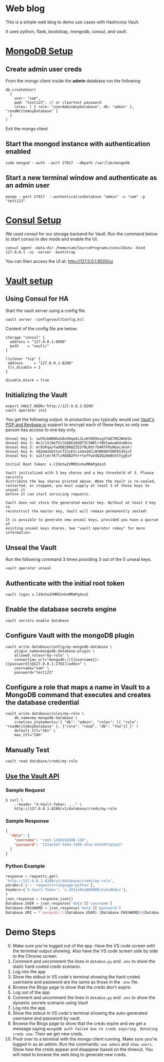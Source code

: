 Web blog
========

This is a simple web blog to demo use cases with Hashicorp Vault.

It uses python, flask, bootstrap, mongodb, consul, and vault.

# [MongoDB Setup](https://docs.mongodb.com/manual/tutorial/enable-authentication/)

## Create admin user creds
From the mongo client inside the __admin__ database run the following:
```shell
db.createUser(
  {
    user: "sam",
    pwd: "test123", // or cleartext password
    roles: [ { role: "userAdminAnyDatabase", db: "admin" }, "readWriteAnyDatabase" ]
  }
)
```
Exit the mongo client
## Start the mongod instance with authentication enabled
```shell
sudo mongod --auth --port 27017 --dbpath /var/lib/mongodb
```

## Start a new terminal window and authenticate as an admin user
```shell
mongo --port 27017  --authenticationDatabase "admin" -u "sam" -p "test123"
```

# [Consul Setup](https://learn.hashicorp.com/consul/getting-started/agent)

We used consul for our storage backend for Vault. Run the command below to start consul in dev mode and enable the UI.
```shell
consul agent -data-dir /home/sam/SourcePrograms/consulData -bind 127.0.0.1 -ui -server -bootstrap
```

You can then access the UI at:
http://127.0.0.1:8500/ui

# [Vault setup](https://www.vaultproject.io/docs/secrets/databases/mongodb.html)

## Using Consul for HA
Start the vault server using a config file. 
```shell
vault server -config=vaultConfig.hcl
```
Content of the config file are below:
```shell
storage "consul" {
  address = "127.0.0.1:8500"
  path    = "vault/"
}

listener "tcp" {
 address     = "127.0.0.1:8200"
 tls_disable = 1
}

disable_mlock = true
```
## Initializing the Vault

```shell
export VAULT_ADDR='http://127.0.0.1:8200'
vault operator init
```
You get the following output. In production you typically would use [Vault's PGP and Keybase.io](https://www.vaultproject.io/docs/concepts/pgp-gpg-keybase.html) support to encrypt each of these keys so only one person has access to one key only.
```
Unseal Key 1: swYDskW6NXaSAnS9qw9i3LoHtKD9osgSYmElMZ2WnKZx
Unseal Key 2: WvJ/iXj0eTVilG8Ah2Qd8TIC5W0lrtNVIwmumkUs86rw
Unseal Key 3: mrXUPqw/FwODBZ0RBZIESTNLKOr7b4RTFRsNUacxhaF/
Unseal Key 4: 582m4xbblhzCfZ2yESrib4xdUCLWtNK6OY5WFD539jof
Unseal Key 5: aikfjmr7K7lcROAN2Fhr+tefFwVdQZQzOm0Ut5YygExf

Initial Root Token: s.lI9ntwIVMMZnnhxMRAPg4zu5

Vault initialized with 5 key shares and a key threshold of 3. Please securely
distribute the key shares printed above. When the Vault is re-sealed,
restarted, or stopped, you must supply at least 3 of these keys to unseal it
before it can start servicing requests.

Vault does not store the generated master key. Without at least 3 key to
reconstruct the master key, Vault will remain permanently sealed!

It is possible to generate new unseal keys, provided you have a quorum of
existing unseal keys shares. See "vault operator rekey" for more information.
```

## Unseal the Vault
Run the following command 3 times providing 3 out of the 5 unseal keys.
```shell
vault operator unseal
```

## Authenticate with the initial root token
```shell
vault login s.lI9ntwIVMMZnnhxMRAPg4zu5
```

## Enable the database secrets engine
```shell
vault secrets enable database
```

## Configure Vault with the mongoDB plugin
```shell
vault write database/config/my-mongodb-database \
    plugin_name=mongodb-database-plugin \
    allowed_roles="my-role" \
    connection_url="mongodb://{{username}}:{{password}}@127.0.0.1:27017/admin" \
    username="sam" \
    password="test123"
```

## Configure a role that maps a name in Vault to a MongoDB command that executes and creates the database credential
```shell
vault write database/roles/my-role \
    db_name=my-mongodb-database \
    creation_statements='{ "db": "admin", "roles": [{ "role": "readWriteAnyDatabase" }, {"role": "read", "db": "foo"}] }' \
    default_ttl="10s" \
    max_ttl="24h"
```

## Manually Test
```shell
vault read database/creds/my-role
```

## [Use the Vault API](https://www.vaultproject.io/api/secret/databases/index.html#generate-credentials)
### Sample Request
```shell
$ curl \
    --header "X-Vault-Token: ..." \
    http://127.0.0.1:8200/v1/database/creds/my-role
```

### Sample Response
```json
{
  "data": {
    "username": "root-1430158508-126",
    "password": "132ae3ef-5a64-7499-351e-bfe59f3a2a21"
  }
}
```

### Python Example
```python
response = requests.get(
'http://127.0.0.1:8200/v1/database/creds/my-role',
params={'q': 'requests+language:python'},
headers={'X-Vault-Token': 's.2U3je9neQkO9OEutL6x8kdcz'},
)
json_response = response.json()
Database.USER = json_response['data']['username']
Database.PASSWORD = json_response['data']['password']
Database.URI = f'mongodb://{Database.USER}:{Database.PASSWORD}@{Database.SERVER}:{Database.PORT}'
```

# Demo Steps

0. Make sure you're logged out of the app. Have the VS code screen with the teriminal output showing. Also have the VS code screen side by side to the Chrome screen.
1. Comment and uncomment the lines in `databse.py` and `.env` to show the static hard-coded creds scenario.
2. Log into the app
3. Show the stdout in VS code's terminal showing the hard-coded username and password are the same as those in the `.env` file.
4. Browse the Blogs page to show that the creds don't expire.
5. Log out of the app
6. Comment and uncomment the lines in `databse.py` and `.env` to show the dynamic secrets scenario using Vault
7. Log into the app
8. Show the stdout in VS code's terminal showing the auto-generated username and password by vault.
9. Browse the Blogs page to show that the creds expire and we get a message saying `mongoDB auth failed due to creds expiring. Rotating creds now`. Then we get new creds.
10. Pivot over to a terminal with the mongo client running. Make sure you're logged in as an admin. Run the commands: `use admin` and `show users`. Show how the creds appear and disappear based on the timeout. You will need to browse the web blog to generate new creds.